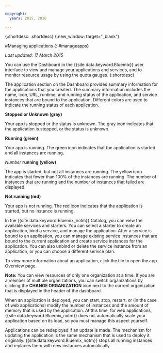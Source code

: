 ```yaml
---

copyright:
  years: 2015, 2016

---
```



{:shortdesc: .shortdesc}
{:new_window: target="_blank"}

#Managing applications
{: #manageapps}

*Last updated: 17 March 2015*

You can use the Dashboard in the {{site.data.keyword.Bluemix}} user interface to view and manage your applications and services, and to monitor resource usage by using the quota gauges.
{:shortdesc}

The application section on the Dashboard provides summary information for the applications that you created. The summary information includes the name, icon, URL, runtime, and running status of the application, and service instances that are bound to the application. Different colors are used to indicate the running status of each application.

**Stopped or Unknown (gray)**

  Your app is stopped or the status is unknown. The gray icon indicates that the application is stopped, or the status is unknown.

**Running (green)**

  Your app is running. The green icon indicates that the application is started and all instances are running.

*Number* **running (yellow)**

  The app is started, but not all instances are running. The yellow icon indicates that fewer than 100% of the instances are running. The number of instances that are running and the number of instances that failed are displayed.

**Not running (red)**

  Your app is not running. The red icon indicates that the application is started, but no instance is running.

In the {{site.data.keyword.Bluemix_notm}} Catalog, you can view the available services and starters. You can select a starter to create an application, bind a service, and manage the application. After a service is bound to an application, you can manage existing service instances that are bound to the current application and create service instances for the application. You can also unbind or delete the service instance from an application, or you can choose a different service plan.

To view more information about an application, click the tile to open the app Overview page.

**Note:** You can view resources of only one organization at a time. If you are a member of multiple organizations, you can switch organizations by clicking the **CHANGE ORGANIZATION** icon next to the current organization that is displayed in the header of the dashboard.

When an application is deployed, you can start, stop, restart, or (in the case of web applications) modify the number of instances and the amount of memory that is used by the application. At this time, for web applications, {{site.data.keyword.Bluemix_notm}} does not automatically scale your application based on its load, so you must manage this aspect yourself.

Applications can be redeployed if an update is made. The mechanism for updating the application is the same mechanism that is used to deploy it originally. {{site.data.keyword.Bluemix_notm}} stops all running instances and replaces them with new instances automatically.
